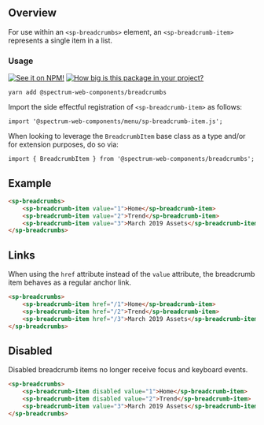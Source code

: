 ## Overview

For use within an `<sp-breadcrumbs>` element, an `<sp-breadcrumb-item>` represents a single item in a list.

### Usage

[![See it on NPM!](https://img.shields.io/npm/v/@spectrum-web-components/breadcrumbs?style=for-the-badge)](https://www.npmjs.com/package/@spectrum-web-components/breadcrumbs)
[![How big is this package in your project?](https://img.shields.io/bundlephobia/minzip/@spectrum-web-components/breadcrumbs?style=for-the-badge)](https://bundlephobia.com/result?p=@spectrum-web-components/breadcrumbs)

```
yarn add @spectrum-web-components/breadcrumbs
```

Import the side effectful registration of `<sp-breadcrumb-item>` as follows:

```
import '@spectrum-web-components/menu/sp-breadcrumb-item.js';
```

When looking to leverage the `BreadcrumbItem` base class as a type and/or for extension purposes, do so via:

```
import { BreadcrumbItem } from '@spectrum-web-components/breadcrumbs';
```

## Example

```html
<sp-breadcrumbs>
    <sp-breadcrumb-item value="1">Home</sp-breadcrumb-item>
    <sp-breadcrumb-item value="2">Trend</sp-breadcrumb-item>
    <sp-breadcrumb-item value="3">March 2019 Assets</sp-breadcrumb-item>
</sp-breadcrumbs>
```

## Links

When using the `href` attribute instead of the `value` attribute, the breadcrumb item behaves as a regular anchor link.

```html
<sp-breadcrumbs>
    <sp-breadcrumb-item href="/1">Home</sp-breadcrumb-item>
    <sp-breadcrumb-item href="/2">Trend</sp-breadcrumb-item>
    <sp-breadcrumb-item href="/3">March 2019 Assets</sp-breadcrumb-item>
</sp-breadcrumbs>
```

## Disabled

Disabled breadcrumb items no longer receive focus and keyboard events.

```html
<sp-breadcrumbs>
    <sp-breadcrumb-item disabled value="1">Home</sp-breadcrumb-item>
    <sp-breadcrumb-item disabled value="2">Trend</sp-breadcrumb-item>
    <sp-breadcrumb-item value="3">March 2019 Assets</sp-breadcrumb-item>
</sp-breadcrumbs>
```
